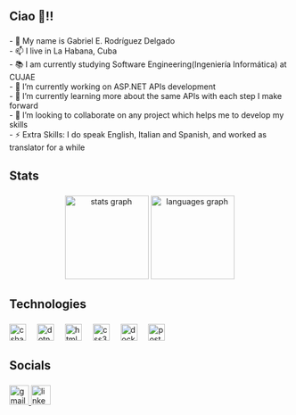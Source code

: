 <h2 align="left">Ciao 👋!!</h2>

###

<p align="left">- 🐧 My name is Gabriel E. Rodríguez Delgado<br>- 📫 I live in La Habana, Cuba<br>- 📚 I am currently studying Software Engineering(Ingeniería Informática) at CUJAE<br>- 🔭 I’m currently working on ASP.NET APIs development<br>- 🌱 I’m currently learning more about the same APIs with each step I make forward<br>- 👯 I’m looking to collaborate on any project which helps me to develop my skills<br>- ⚡ Extra Skills: I do speak English, Italian and Spanish, and worked as translator for a while</p>

###

<h2 align="left">Stats</h2>

###

<div align="center">
  <img src="https://github-readme-stats.vercel.app/api?username=KITEG21&hide_title=false&hide_rank=false&show_icons=true&include_all_commits=true&count_private=true&disable_animations=false&theme=vue-dark&locale=en&hide_border=false" height="150" alt="stats graph"  />
  <img src="https://github-readme-stats.vercel.app/api/top-langs?username=KITEG21&locale=en&hide_title=false&layout=compact&card_width=320&langs_count=5&theme=vue-dark&hide_border=false" height="150" alt="languages graph"  />
</div>

###

<h2 align="left">Technologies</h2>

###

<div align="left">
  <img src="https://cdn.jsdelivr.net/gh/devicons/devicon/icons/csharp/csharp-original.svg" height="30" alt="csharp logo"  />
  <img width="12" />
  <img src="https://cdn.jsdelivr.net/gh/devicons/devicon/icons/dotnetcore/dotnetcore-original.svg" height="30" alt="dotnetcore logo"  />
  <img width="12" />
  <img src="https://cdn.jsdelivr.net/gh/devicons/devicon/icons/html5/html5-original.svg" height="30" alt="html5 logo"  />
  <img width="12" />
  <img src="https://cdn.jsdelivr.net/gh/devicons/devicon/icons/css3/css3-original.svg" height="30" alt="css3 logo"  />
  <img width="12" />
  <img src="https://cdn.jsdelivr.net/gh/devicons/devicon/icons/docker/docker-original.svg" height="30" alt="docker logo"  />
  <img width="12" />
  <img src="https://cdn.jsdelivr.net/gh/devicons/devicon/icons/postgresql/postgresql-original.svg" height="30" alt="postgresql logo"  />
</div>

###

<h2 align="left">Socials</h2>

###

<div align="left">
  <a href="crowngamesteam@gmail.com" target="_blank">
    <img src="https://img.shields.io/static/v1?message=Gmail&logo=gmail&label=&color=D14836&logoColor=white&labelColor=&style=for-the-badge" height="35" alt="gmail logo"  />
  </a>
  <a href="www.linkedin.com/in/gabriel-esteban-rodríguez-delgado-483871356" target="_blank">
    <img src="https://img.shields.io/static/v1?message=LinkedIn&logo=linkedin&label=&color=0077B5&logoColor=white&labelColor=&style=for-the-badge" height="35" alt="linkedin logo"  />
  </a>
</div>

###
